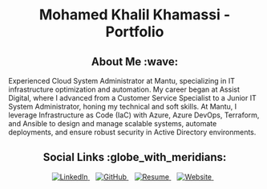 <h1 align="center"> Mohamed Khalil Khamassi - Portfolio </h1>
<h2 align="center"> About Me :wave: </h2>

<p> Experienced Cloud System Administrator at Mantu, specializing in IT infrastructure optimization and automation. My career began at Assist Digital, where I advanced from a Customer Service Specialist to a Junior IT System Administrator, honing my technical and soft skills. At Mantu, I leverage Infrastructure as Code (IaC) with Azure, Azure DevOps, Terraform, and Ansible to design and manage scalable systems, automate deployments, and ensure robust security in Active Directory environments.</p>

<h2 align="center"> Social Links :globe_with_meridians: </h2>


<p align="center">
  <a href="https://www.linkedin.com/in/mohamed-khalil-khamassi-474777176"/>
    <img src="https://img.shields.io/badge/LinkedIn-Profile-blue" alt="LinkedIn">
  </a>
  &nbsp;&nbsp;
  <a href="https://github.com/yourusername/">
    <img src="https://img.shields.io/badge/GitHub-Profile-black" alt="GitHub">
  </a>
  &nbsp;&nbsp;
  <a href="https://yourwebsite.com/yourresume.pdf">
    <img src="https://img.shields.io/badge/Resume-Download-green" alt="Resume">
  </a>
  &nbsp;&nbsp;
  <a href="https://yourwebsite.com">
    <img src="https://img.shields.io/badge/Website-Visit-red" alt="Website">
  </a>
  &nbsp;&nbsp;
</p>

